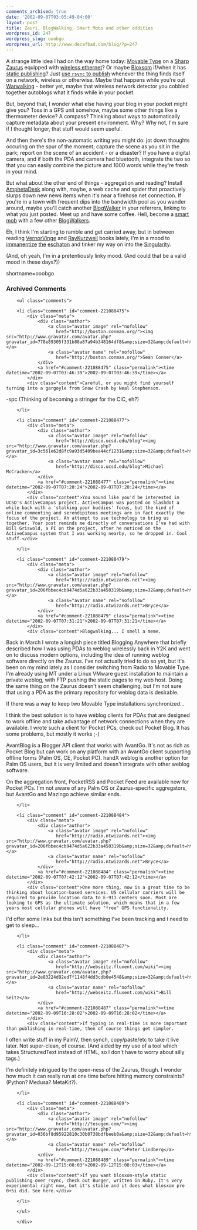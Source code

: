 ```yaml
---
comments_archived: true
date: '2002-09-07T03:05:49-04:00'
layout: post
title: Zauri, BlogWalking, Smart Mobs and other oddities
wordpress_id: 247
wordpress_slug: ooobgo
wordpress_url: http://www.decafbad.com/blog/?p=247
---
```

<p>A strange little idea I had on the way home today:  <a href="http://www.movabletype.com">Movable Type</a> on a <a href="http://www.sharp-usa.com/products/TypeLanding/0,1056,112,00.html">Sharp Zaurus</a> equipped with <a href="http://www.linksys-router.com/Linksys-WCF11-Wireless-Compact-Flash-Card-Type-1-802.11b.asp">wireless ethernet</a>?  Or maybe <a href="http://www.oreillynet.com/~rael/lang/perl/blosxom/">Bloxsom</a> if/when it has <a href="http://www.raelity.org/archives/2002/09/05#computers/internet/weblogs/blosxom/blosxom_0+5i_almost_alive">static publishing</a>?  Just <a href="http://saladwithsteve.com/osx/2002_02_01_archive.html#9710921">use <code>rsync</code> to publish</a> whenever the thing finds itself on a network, wireless or otherwise.  Maybe that happens while you're out <a href="http://www.personaltelco.net/index.cgi/WarWalking">Warwalking</a> - better yet, maybe that wireless network detector you cobbled together autoblogs what it finds while in your pocket.  </p>
<p>But, beyond that, I wonder what else having your blog in your pocket might give you?  Toss in a GPS unit somehow, maybe some other things like a thermometer device?  A compass?  Thinking about ways to automatically capture metadata about your present environment.  Why?  Why not, I'm sure if I thought longer, that stuff would seem useful.  </p>
<p>And then there's the non-automatic writing you might do: jot down thoughts occuring on the spur of the moment; capture the scene as you sit in the park; report on the scene of an accident - or a disaster?  If you have a digital camera, and if both the PDA and camera had bluetooth, integrate the two so that you can easily combine the picture and 1000 words while they're fresh in your mind.</p>
<p>But what about the other end of things - aggregation and reading?  Install <a href="http://www.disobey.com/amphetadesk">AmphetaDesk</a> along with, maybe, a web cache and spider that proactively slurps down new news items when it's near a firehose net connection.  If you're in a town with frequent dips into the bandwidth pool as you wander around, maybe you'll catch another <a href="http://www.decafbad.com/twiki/bin/view/Main/BlogWalker">BlogWalker</a> in your referrers, linking to what you just posted.  Meet up and have some coffee.  Hell, become a <a href="http://www.edge.org/3rd_culture/rheingold/rheingold_print.html">smart mob</a> with a few other <a href="http://www.decafbad.com/twiki/bin/view/Main/BlogWalker">BlogWalkers</a>.</p>
<p>Eh, I think I'm starting to ramble and get carried away, but in between reading <a href="http://www.decafbad.com/twiki/bin/view/Main/VernorVinge">VernorVinge</a> and <a href="http://www.decafbad.com/twiki/bin/view/Main/RayKurzweil">RayKurzweil</a> books lately, I'm in a mood to <a href="http://www.kdpublish.com/artwork/3.shtml">immanentize</a> <a href="http://www.calvin.edu/henry/conc.htm">the</a> <a href="http://www.propositionsonline.com/html/uncertain.html">eschaton</a> and tinker my way on into the <a href="http://www.ugcs.caltech.edu/~phoenix/vinge/vinge-sing.html">Singularity</a>.</p>
<p>(And, oh yeah, I'm in a pretentiously linky mood.  (And could that be a valid mood in these days?))</p>
<!--more-->
shortname=ooobgo

<div id="comments" class="comments archived-comments">
            <h3>Archived Comments</h3>
            
        <ul class="comments">
            
        <li class="comment" id="comment-221088475">
            <div class="meta">
                <div class="author">
                    <a class="avatar image" rel="nofollow" 
                       href="http://boston.conman.org/"><img src="http://www.gravatar.com/avatar.php?gravatar_id=778e89305f331b88a87a94b348164df8&amp;size=32&amp;default=http://mediacdn.disqus.com/1320279820/images/noavatar32.png"/></a>
                    <a class="avatar name" rel="nofollow" 
                       href="http://boston.conman.org/">Sean Conner</a>
                </div>
                <a href="#comment-221088475" class="permalink"><time datetime="2002-09-07T03:46:39">2002-09-07T03:46:39</time></a>
            </div>
            <div class="content">Careful, or you might find yourself turning into a gargoyle from Snow Crash by Neal Stephenson.

-spc (Thinking of becoming a stringer for the CIC, eh?)</div>
            
        </li>
    
        <li class="comment" id="comment-221088477">
            <div class="meta">
                <div class="author">
                    <a class="avatar image" rel="nofollow" 
                       href="http://disco.ucsd.edu/blog"><img src="http://www.gravatar.com/avatar.php?gravatar_id=3c561e62d8fc9a93d5409bea44cf1231&amp;size=32&amp;default=http://mediacdn.disqus.com/1320279820/images/noavatar32.png"/></a>
                    <a class="avatar name" rel="nofollow" 
                       href="http://disco.ucsd.edu/blog">Michael McCracken</a>
                </div>
                <a href="#comment-221088477" class="permalink"><time datetime="2002-09-07T07:20:24">2002-09-07T07:20:24</time></a>
            </div>
            <div class="content">You sound like you'd be interested in UCSD's ActiveCampus project. ActiveCampus was posted on Slashdot a while back with a 'stalking your buddies' focus, but the kind of online commenting and serendipitous meetings are in fact exactly the focus of the project. An attempt to use technology to bring us together. Your post reminds me directly of conversations I've had with Bill Griswold, a PI on the project, after he noticed on the ActiveCampus system that I was working nearby, so he dropped in. Cool stuff.</div>
            
        </li>
    
        <li class="comment" id="comment-221088479">
            <div class="meta">
                <div class="author">
                    <a class="avatar image" rel="nofollow" 
                       href="http://radio.ntwizards.net"><img src="http://www.gravatar.com/avatar.php?gravatar_id=206fbbec4cb9474d5a622b33a450319b&amp;size=32&amp;default=http://mediacdn.disqus.com/1320279820/images/noavatar32.png"/></a>
                    <a class="avatar name" rel="nofollow" 
                       href="http://radio.ntwizards.net">Bryce</a>
                </div>
                <a href="#comment-221088479" class="permalink"><time datetime="2002-09-07T07:31:21">2002-09-07T07:31:21</time></a>
            </div>
            <div class="content">Blogwalking... I smell a meme.

Back in March I wrote a longish piece titled Blogging Anywhere that briefly described how I was using PDAs to weblog wirelessly back in Y2K and went on to discuss modern options, including the idea of running weblog software directly on the Zaurus. I've not actually tried to do so yet, but it's been on my mind lately as I consider switching from Radio to Movable Type. I'm already using MT under a Linux VMware guest installation to maintain a private weblog, with FTP  pushing the static pages to my web host. Doing the same thing on the Zaurus doesn't seem challenging, but I'm not sure that using a PDA as the primary repository for weblog data is desirable.

If there was a way to keep two Movable Type installations synchronized...

I think the best solution is to have weblog clients for PDAs that are designed to work offline and take advantage of network connections when they are available. I wrote such a client for Pocket PCs, check out Pocket Blog. It has some problems, but mostly it works ;-)

AvantBlog is a Blogger API client that works with AvantGo. It's not as rich as Pocket Blog but can work on any platform with an AvantGo client supporting offline forms (Palm OS, CE, Pocket PC). handX weblog is another option for Palm OS users, but it is very limited and doesn't integrate with other weblog software.

On the aggregation front, PocketRSS and Pocket Feed are available now for Pocket PCs. I'm not aware of any Palm OS or Zaurus-specific aggregators, but AvantGo and Mazingo achieve similar ends.</div>
            
        </li>
    
        <li class="comment" id="comment-221088484">
            <div class="meta">
                <div class="author">
                    <a class="avatar image" rel="nofollow" 
                       href="http://radio.ntwizards.net"><img src="http://www.gravatar.com/avatar.php?gravatar_id=206fbbec4cb9474d5a622b33a450319b&amp;size=32&amp;default=http://mediacdn.disqus.com/1320279820/images/noavatar32.png"/></a>
                    <a class="avatar name" rel="nofollow" 
                       href="http://radio.ntwizards.net">Bryce</a>
                </div>
                <a href="#comment-221088484" class="permalink"><time datetime="2002-09-07T07:42:12">2002-09-07T07:42:12</time></a>
            </div>
            <div class="content">One more thing, now is a great time to be thinking about location-based services. US cellular carriers will be required to provide location data to E-911 centers soon. Most are looking to GPS as the ultimate solution, which means that in a few years most cellular phones will have "free" GPS functionality.

I'd offer some links but this isn't something I've been tracking and I need to get to sleep...</div>
            
        </li>
    
        <li class="comment" id="comment-221088487">
            <div class="meta">
                <div class="author">
                    <a class="avatar image" rel="nofollow" 
                       href="http://webseitz.fluxent.com/wiki"><img src="http://www.gravatar.com/avatar.php?gravatar_id=2e83224d92ed7f1148f4dd3cdb0e4548&amp;size=32&amp;default=http://mediacdn.disqus.com/1320279820/images/noavatar32.png"/></a>
                    <a class="avatar name" rel="nofollow" 
                       href="http://webseitz.fluxent.com/wiki">Bill Seitz</a>
                </div>
                <a href="#comment-221088487" class="permalink"><time datetime="2002-09-09T16:28:02">2002-09-09T16:28:02</time></a>
            </div>
            <div class="content">If typing in real-time is more important than publishing in real-time, then of course things get simpler.

I often write stuff in my PalmV, then synch, copy/paste/etc to take it live later. Not super-clean, of course. (And aided by my use of a tool which takes StructuredText instead of HTML, so I don't have to worry about silly tags.)

I'm definitely intrigued by the open-ness of the Zaurus, though. I wonder how much it can really run at one time before hitting memory constraints? (Python? Medusa? MetaKit?).</div>
            
        </li>
    
        <li class="comment" id="comment-221088489">
            <div class="meta">
                <div class="author">
                    <a class="avatar image" rel="nofollow" 
                       href="http://tesugen.com/"><img src="http://www.gravatar.com/avatar.php?gravatar_id=036bf8d95922810c30b0738bdfbeeb0a&amp;size=32&amp;default=http://mediacdn.disqus.com/1320279820/images/noavatar32.png"/></a>
                    <a class="avatar name" rel="nofollow" 
                       href="http://tesugen.com/">Peter Lindberg</a>
                </div>
                <a href="#comment-221088489" class="permalink"><time datetime="2002-09-12T15:08:03">2002-09-12T15:08:03</time></a>
            </div>
            <div class="content">If you want blosxom-style static publishing over rsync, check out Burger, written in Ruby. It's very experimental right now, but it's stable and it does what blosxom pre 0+5i did. See here.</div>
            
        </li>
    
        </ul>
    
        </div>
    